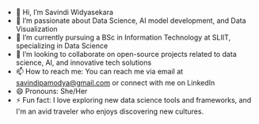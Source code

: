 - 👋 Hi, I’m Savindi Widyasekara
- 👀 I’m passionate about Data Science, AI model development, and Data Visualization
- 🌱 I’m currently pursuing a BSc in Information Technology at SLIIT, specializing in Data Science
- 💞️ I’m looking to collaborate on open-source projects related to data science, AI, and innovative tech solutions
- 📫 How to reach me: You can reach me via email at savindipamodya@gmail.com or connect with me on LinkedIn
- 😄 Pronouns: She/Her
- ⚡ Fun fact: I love exploring new data science tools and frameworks, and I'm an avid traveler who enjoys discovering new cultures.
